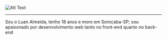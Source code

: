 ![Alt Text](https://i.pinimg.com/originals/e7/8a/2a/e78a2a40faa5a2851dac5d7238d449aa.gif)

-------------------------------------------
Sou o Luan Almeida, tenho 18 anos e moro em Sorocaba-SP; sou apaixonado por desenvolvimento web tanto no front-end quanto no back-end
